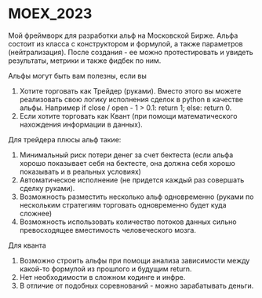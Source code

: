 # MOEX_2023

Мой фреймворк для разработки альф на Московской Бирже.
Альфа состоит из класса с конструктором и формулой, а также параметров (нейтрализация). После создания - ее можно протестировать и увидеть результаты, метрики и также фидбек по ним.

Альфы могут быть вам полезны, если вы
1) Хотите торговать как Трейдер (руками). Вместо этого вы можете реализовать свою логику исполнения сделок в python в качестве альфы. Например if close / open - 1 > 0.1: return 1; else: return 0.
2) Если хотите торговать как Квант (при помощи математического нахождения информации в данных).

Для трейдера плюсы альф такие:
1) Минимальный риск потери денег за счет бектеста (если альфа хорошо показывает себя на бектесте, она должна себя хорошо показывать и в реальных условиях)
2) Автоматическое исполнение (не придется каждый раз совершать сделку руками).
3) Возможность разместить несколько альф одновременно (руками по нескольким стратегиям торговать одновременно будет куда сложнее)
4) Возможность использовать количество потоков данных сильно превосходящее вместимость человеческого мозга.

Для кванта
1) Возможно строить альфы при помощи анализа зависимости между какой-то формулой из прошлого и будущим return.
2) Нет необходимости в сложном кодинге и инфре.
3) В отличие от подобных соревнований - можно зарабатывать деньги.
